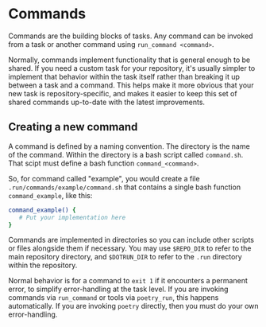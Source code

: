 # Commands

Commands are the building blocks of tasks.  Any command can be invoked from a
task or another command using `run_command <command>`. 

Normally, commands implement functionality that is general enough to be shared.
If you need a custom task for your repository, it's usually simpler to
implement that behavior within the task itself rather than breaking it up
between a task and a command.  This helps make it more obvious that your new
task is repository-specific, and makes it easier to keep this set of shared
commands up-to-date with the latest improvements.

## Creating a new command

A command is defined by a naming convention.  The directory is the name of the
command.  Within the directory is a bash script called `command.sh`.  That
scipt must define a bash function `command_<command>`.

So, for command called "example", you would create a 
file `.run/commands/example/command.sh` that contains a 
single bash function `command_example`, like this:

```bash
command_example() {
   # Put your implementation here
}
```

Commands are implemented in directories so you can include other scripts or
files alongside them if necessary.  You may use `$REPO_DIR` to refer to the
main repository directory, and `$DOTRUN_DIR` to refer to the `.run` directory
within the repository.

Normal behavior is for a command to `exit 1` if it encounters a permanent
error, to simplify error-handling at the task level.  If you are invoking
commands via `run_command` or tools via `poetry_run`, this happens
automatically.  If you are invoking `poetry` directly, then you must do your
own error-handling.
